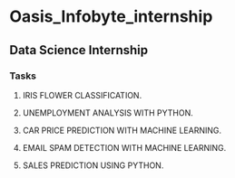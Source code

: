 # Oasis_Infobyte_internship

## Data Science Internship

### Tasks
1. IRIS FLOWER CLASSIFICATION.

2. UNEMPLOYMENT ANALYSIS WITH PYTHON.

3. CAR PRICE PREDICTION WITH MACHINE LEARNING.

4. EMAIL SPAM DETECTION WITH MACHINE LEARNING.

5. SALES PREDICTION USING PYTHON.
